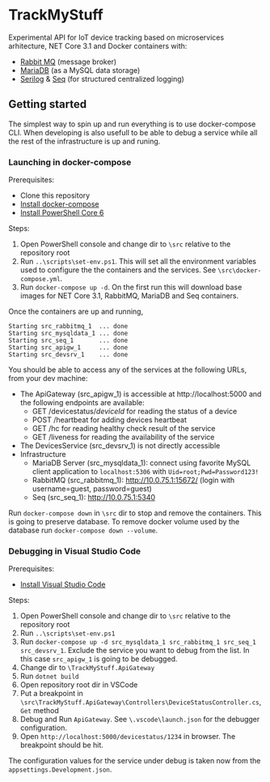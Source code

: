 # TrackMyStuff
Experimental API for IoT device tracking based on microservices arhitecture, NET Core 3.1 and Docker containers with:
- [Rabbit MQ](https://www.rabbitmq.com/) (message broker)
- [MariaDB](https://mariadb.org/) (as a MySQL data storage)
- [Serilog](https://serilog.net/) & [Seq](https://datalust.co/seq/) (for structured centralized logging)

## Getting started
The simplest way to spin up and run everything is to use docker-compose CLI. When developing is also usefull to be able to debug a service while all the rest of the infrastructure is up and runing.

### Launching in docker-compose
Prerequisites:
- Clone this repository
- [Install docker-compose](https://docs.docker.com/compose/install/)
- [Install PowerShell Core 6](https://docs.microsoft.com/en-us/powershell/scripting/install/installing-powershell?view=powershell-6)

Steps:
1. Open PowerShell console and change dir to `\src` relative to the repository root
2. Run `..\scripts\set-env.ps1`. This will set all the environment variables used to configure the the containers and the services. See `\src\docker-compose.yml`.
3. Run `docker-compose up -d`. On the first run this will download base images for NET Core 3.1, RabbitMQ, MariaDB and Seq containers.

Once the containers are up and running,
```
Starting src_rabbitmq_1  ... done
Starting src_mysqldata_1 ... done
Starting src_seq_1       ... done
Starting src_apigw_1     ... done
Starting src_devsrv_1    ... done
```
You should be able to access any of the services at the following URLs, from your dev machine:
- The ApiGateway (src_apigw_1) is accessible at http://localhost:5000 and the following endpoints are available:
  * GET /devicestatus/_deviceId_ for reading the status of a device
  * POST /heartbeat for adding devices heartbeat
  * GET /hc for reading healthy check result of the service
  * GET /liveness for reading the availability of the service
- The DevicesService (src_devsrv_1) is not directly accessible
- Infrastructure
  * MariaDB Server (src_mysqldata_1): connect using favorite MySQL client application to `localhost:5306` with `Uid=root;Pwd=Password123!`
  * RabbitMQ (src_rabbitmq_1): http://10.0.75.1:15672/ (login with username=guest, password=guest)
  * Seq (src_seq_1): http://10.0.75.1:5340

Run `docker-compose down` in `\src` dir to stop and remove the containers. This is going to preserve database. To remove docker volume used by the database run `docker-compose down --volume`. 

### Debugging in Visual Studio Code
Prerequisites:
- [Install Visual Studio Code](https://code.visualstudio.com/download)

Steps:
1. Open PowerShell console and change dir to `\src` relative to the repository root
2. Run `..\scripts\set-env.ps1`
3. Run `docker-compose up -d src_mysqldata_1 src_rabbitmq_1 src_seq_1 src_devsrv_1`. Exclude the service you want to debug from the list. In this case `src_apigw_1` is going to be debugged.
4. Change dir to `\TrackMyStuff.ApiGateway`
5. Run `dotnet build`
6. Open repository root dir in VSCode
7. Put a breakpoint in `\src\TrackMyStuff.ApiGateway\Controllers\DeviceStatusController.cs`, `Get` method
8. Debug and Run `ApiGateway`. See `\.vscode\launch.json` for the debugger configuration.
9. Open `http://localhost:5000/devicestatus/1234` in browser. The breakpoint should be hit.

The configuration values for the service under debug is taken now from the `appsettings.Development.json`.
